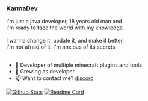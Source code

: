 ### KarmaDev

I'm just a java developer, 18 years old man and<br>
I'm ready to face the world with my knowledge.<br>
<br>
I wanna change it, update it, and make it better,<br>
I'm not afraid of it, I'm anxious of its secrets<br>
<br>
- 🔭 Developer of multiple minecraft plugins and tools
- 🌱 Grewing as developer
- 📫 Want to contact me? [discord](https://discord.gg/2nVs5gcf)

[![Github Stats](https://github-readme-stats.vercel.app/api?username=karmaconfigs&count_private=true&show_icons=true&include_all_commits=true&theme=dracula)](https://github.com/KarmaConfigs)
[![Readme Card](https://github-readme-stats.vercel.app/api/pin/?username=karmaconfigs&repo=karmaapi)](https://github.com/karmaconfigs/karmaapi)
